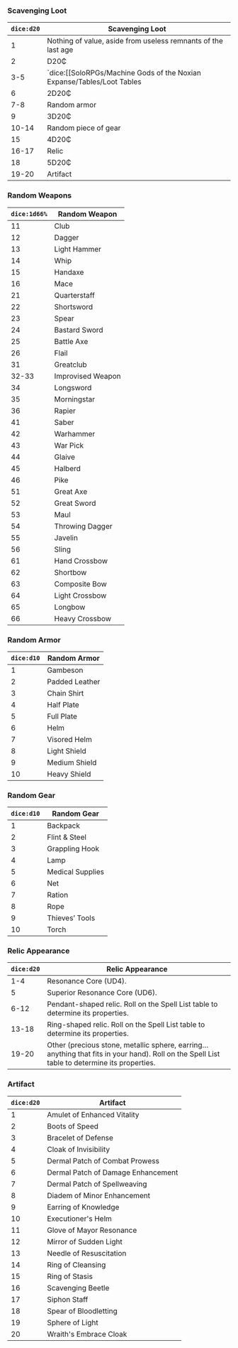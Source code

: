 
### Scavenging Loot

|`dice:d20`|Scavenging Loot|
|---|---|
|1|Nothing of value, aside from useless remnants of the last age|
|2|D20₵|
|3-5|`dice:[[SoloRPGs/Machine Gods of the Noxian Expanse/Tables/Loot Tables|Loot Tables]]`|
|6|2D20₵|
|7-8|Random armor|
|9|3D20₵|
|10-14|Random piece of gear|
|15|4D20₵|
|16-17|Relic|
|18|5D20₵|
|19-20|Artifact|



### Random Weapons

|`dice:1d66%`|Random Weapon|
|---|---|
|11|Club|
|12|Dagger|
|13|Light Hammer|
|14|Whip|
|15|Handaxe|
|16|Mace|
|21|Quarterstaff|
|22|Shortsword|
|23|Spear|
|24|Bastard Sword|
|25|Battle Axe|
|26|Flail|
|31|Greatclub|
|32-33|Improvised Weapon|
|34|Longsword|
|35|Morningstar|
|36|Rapier|
|41|Saber|
|42|Warhammer|
|43|War Pick|
|44|Glaive|
|45|Halberd|
|46|Pike|
|51|Great Axe|
|52|Great Sword|
|53|Maul|
|54|Throwing Dagger|
|55|Javelin|
|56|Sling|
|61|Hand Crossbow|
|62|Shortbow|
|63|Composite Bow|
|64|Light Crossbow|
|65|Longbow|
|66|Heavy Crossbow|

### Random Armor

|`dice:d10`|Random Armor|
|---|---|
|1|Gambeson|
|2|Padded Leather|
|3|Chain Shirt|
|4|Half Plate|
|5|Full Plate|
|6|Helm|
|7|Visored Helm|
|8|Light Shield|
|9|Medium Shield|
|10|Heavy Shield|

### Random Gear

|`dice:d10`|Random Gear|
|---|---|
|1|Backpack|
|2|Flint & Steel|
|3|Grappling Hook|
|4|Lamp|
|5|Medical Supplies|
|6|Net|
|7|Ration|
|8|Rope|
|9|Thieves’ Tools|
|10|Torch|

### Relic Appearance

|`dice:d20`|Relic Appearance|
|---|---|
|1-4|Resonance Core (UD4).|
|5|Superior Resonance Core (UD6).|
|6-12|Pendant-shaped relic. Roll on the Spell List table to determine its properties.|
|13-18|Ring-shaped relic. Roll on the Spell List table to determine its properties.|
|19-20|Other (precious stone, metallic sphere, earring… anything that fits in your hand). Roll on the Spell List table to determine its properties.|

### Artifact

|`dice:d20`|Artifact|
|---|---|
|1|Amulet of Enhanced Vitality|
|2|Boots of Speed|
|3|Bracelet of Defense|
|4|Cloak of Invisibility|
|5|Dermal Patch of Combat Prowess|
|6|Dermal Patch of Damage Enhancement|
|7|Dermal Patch of Spellweaving|
|8|Diadem of Minor Enhancement|
|9|Earring of Knowledge|
|10|Executioner's Helm|
|11|Glove of Mayor Resonance|
|12|Mirror of Sudden Light|
|13|Needle of Resuscitation|
|14|Ring of Cleansing|
|15|Ring of Stasis|
|16|Scavenging Beetle|
|17|Siphon Staff|
|18|Spear of Bloodletting|
|19|Sphere of Light|
|20|Wraith's Embrace Cloak|